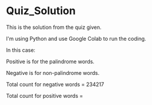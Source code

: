 # Quiz_Solution

This is the solution from the quiz given.

I'm using Python and use Google Colab to run the coding.

In this case:

Positive is for the palindrome words.

Negative is for non-palindrome words.

Total count for negative words = 234217

Total count for positive words = 
